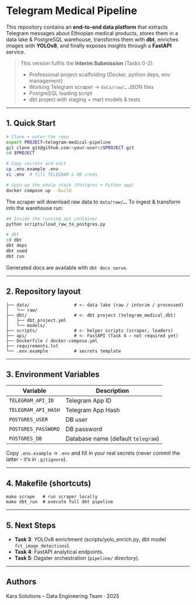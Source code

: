# Telegram Medical Pipeline

This repository contains an **end-to-end data platform** that extracts Telegram messages about Ethiopian medical products, stores them in a data lake & PostgreSQL warehouse, transforms them with **dbt**, enriches images with **YOLOv8**, and finally exposes insights through a **FastAPI** service.  

> This version fulfils the **Interim Submission** (Tasks 0-2):
> * Professional project scaffolding (Docker, python deps, env management)
> * Working Telegram scraper → `data/raw/…` JSON files  
> * PostgreSQL loading script
> * dbt project with staging + mart models & tests

---

## 1. Quick Start

```bash
# Clone + enter the repo
export PROJECT=telegram-medical-pipeline
git clone git@github.com:<your-user>/$PROJECT.git
cd $PROJECT

# Copy secrets and edit
cp .env.example .env
vi .env  # fill TELEGRAM & DB creds

# Spin-up the whole stack (Postgres + Python app)
docker compose up --build
```
The scraper will download raw data to `data/raw/…`.  To ingest & transform into the warehouse run:
```bash
## Inside the running api container
python scripts/load_raw_to_postgres.py

# dbt
cd dbt
dbt deps
dbt seed
dbt run
```
Generated docs are available with `dbt docs serve`.

---

## 2. Repository layout

```
├── data/                 # <- data lake (raw / interim / processed)
│   └── raw/
├── dbt/                  # <- dbt project (telegram_medical_dbt)
│   ├── dbt_project.yml
│   └── models/
├── scripts/              # <- helper scripts (scraper, loaders)
├── api/                  # <- FastAPI (Task 4 – not required yet)
├── Dockerfile / docker-compose.yml
├── requirements.txt
└── .env.example          # secrets template
```

---

## 3. Environment Variables
Variable | Description
--- | ---
`TELEGRAM_API_ID` | Telegram App ID
`TELEGRAM_API_HASH` | Telegram App Hash
`POSTGRES_USER` | DB user
`POSTGRES_PASSWORD` | DB password
`POSTGRES_DB` | Database name (default `telegram`)

Copy `.env.example` → `.env` and fill in your real secrets (never commit the latter – it’s in `.gitignore`).

---

## 4. Makefile (shortcuts)
```
make scrape   # run scraper locally
make dbt_run  # execute full dbt pipeline
```

---

## 5. Next Steps
* **Task 3**: YOLOv8 enrichment (scripts/yolo_enrich.py, dbt model `fct_image_detections`).
* **Task 4**: FastAPI analytical endpoints.
* **Task 5**: Dagster orchestration (`pipeline/` directory).

---

## Authors
Kara Solutions – Data Engineering Team · 2025
